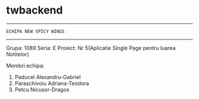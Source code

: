 # twbackend
-------------------------------
    ECHIPA NEW SPICY WINGS
-------------------------------
Grupa: 1089
Seria: E
Proiect: Nr 5(Aplicatie Single Page pentru luarea Notitelor)

Membri echipa:
1. Paducel Alexandru-Gabriel
2. Paraschivoiu Adriana-Teodora
3. Petcu Nicusor-Dragos

